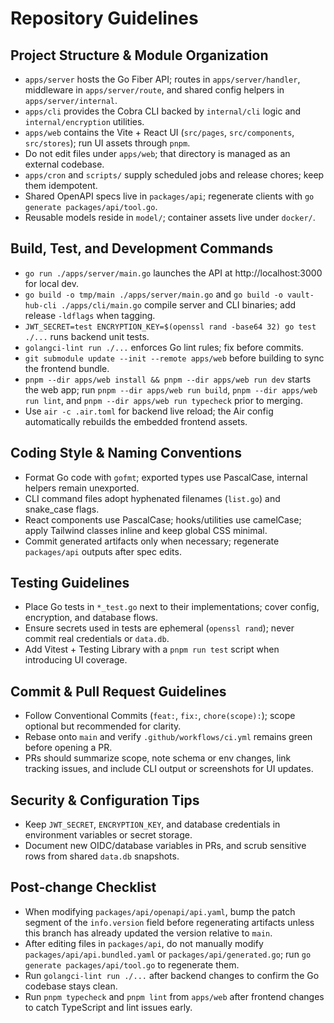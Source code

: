 # Repository Guidelines

## Project Structure & Module Organization
- `apps/server` hosts the Go Fiber API; routes in `apps/server/handler`, middleware in `apps/server/route`, and shared config helpers in `apps/server/internal`.
- `apps/cli` provides the Cobra CLI backed by `internal/cli` logic and `internal/encryption` utilities.
- `apps/web` contains the Vite + React UI (`src/pages`, `src/components`, `src/stores`); run UI assets through `pnpm`.
- Do not edit files under `apps/web`; that directory is managed as an external codebase.
- `apps/cron` and `scripts/` supply scheduled jobs and release chores; keep them idempotent.
- Shared OpenAPI specs live in `packages/api`; regenerate clients with `go generate packages/api/tool.go`.
- Reusable models reside in `model/`; container assets live under `docker/`.

## Build, Test, and Development Commands
- `go run ./apps/server/main.go` launches the API at http://localhost:3000 for local dev.
- `go build -o tmp/main ./apps/server/main.go` and `go build -o vault-hub-cli ./apps/cli/main.go` compile server and CLI binaries; add release `-ldflags` when tagging.
- `JWT_SECRET=test ENCRYPTION_KEY=$(openssl rand -base64 32) go test ./...` runs backend unit tests.
- `golangci-lint run ./...` enforces Go lint rules; fix before commits.
- `git submodule update --init --remote apps/web` before building to sync the frontend bundle.
- `pnpm --dir apps/web install && pnpm --dir apps/web run dev` starts the web app; run `pnpm --dir apps/web run build`, `pnpm --dir apps/web run lint`, and `pnpm --dir apps/web run typecheck` prior to merging.
- Use `air -c .air.toml` for backend live reload; the Air config automatically rebuilds the embedded frontend assets.

## Coding Style & Naming Conventions
- Format Go code with `gofmt`; exported types use PascalCase, internal helpers remain unexported.
- CLI command files adopt hyphenated filenames (`list.go`) and snake_case flags.
- React components use PascalCase; hooks/utilities use camelCase; apply Tailwind classes inline and keep global CSS minimal.
- Commit generated artifacts only when necessary; regenerate `packages/api` outputs after spec edits.

## Testing Guidelines
- Place Go tests in `*_test.go` next to their implementations; cover config, encryption, and database flows.
- Ensure secrets used in tests are ephemeral (`openssl rand`); never commit real credentials or `data.db`.
- Add Vitest + Testing Library with a `pnpm run test` script when introducing UI coverage.

## Commit & Pull Request Guidelines
- Follow Conventional Commits (`feat:`, `fix:`, `chore(scope):`); scope optional but recommended for clarity.
- Rebase onto `main` and verify `.github/workflows/ci.yml` remains green before opening a PR.
- PRs should summarize scope, note schema or env changes, link tracking issues, and include CLI output or screenshots for UI updates.

## Security & Configuration Tips
- Keep `JWT_SECRET`, `ENCRYPTION_KEY`, and database credentials in environment variables or secret storage.
- Document new OIDC/database variables in PRs, and scrub sensitive rows from shared `data.db` snapshots.

## Post-change Checklist
- When modifying `packages/api/openapi/api.yaml`, bump the patch segment of the `info.version` field before regenerating artifacts unless this branch has already updated the version relative to `main`.
- After editing files in `packages/api`, do not manually modify `packages/api/api.bundled.yaml` or `packages/api/generated.go`; run `go generate packages/api/tool.go` to regenerate them.
- Run `golangci-lint run ./...` after backend changes to confirm the Go codebase stays clean.
- Run `pnpm typecheck` and `pnpm lint` from `apps/web` after frontend changes to catch TypeScript and lint issues early.
